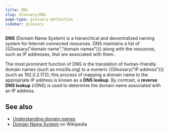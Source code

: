 ```yaml
---
title: DNS
slug: Glossary/DNS
page-type: glossary-definition
sidebar: glossary
---
```


**DNS** (Domain Name System) is a hierarchical and decentralized naming system for Internet connected resources. DNS maintains a list of {{Glossary("domain name","domain names")}} along with the resources, such as IP addresses, that are associated with them.

The most prominent function of DNS is the translation of human-friendly domain names (such as mozilla.org) to a numeric {{Glossary("IP address")}} (such as 192.0.2.172); this process of mapping a domain name to the appropriate IP address is known as a **DNS lookup**. By contrast, a **reverse DNS lookup** (rDNS) is used to determine the domain name associated with an IP address.

## See also

- [Understanding domain names](/en-US/docs/Learn_web_development/Howto/Web_mechanics/What_is_a_domain_name)
- [Domain Name System](https://en.wikipedia.org/wiki/Domain_Name_System) on Wikipedia
